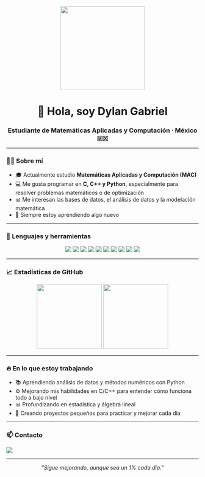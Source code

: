 <!-- Banner / intro -->
<div align="center">
  <img src="https://cdn.pixabay.com/photo/2020/08/08/02/56/hacker-5471975_1280.png" height="220px" />
</div>

<h1 align="center">👋 Hola, soy Dylan Gabriel</h1>
<h3 align="center">Estudiante de Matemáticas Aplicadas y Computación · México 🇲🇽</h3>

---

### 👨‍💻 Sobre mí
- 🎓 Actualmente estudio **Matemáticas Aplicadas y Computación (MAC)**  
- 💻 Me gusta programar en **C, C++ y Python**, especialmente para resolver problemas matemáticos o de optimización  
- 📊 Me interesan las bases de datos, el análisis de datos y la modelación matemática  
- 🧠 Siempre estoy aprendiendo algo nuevo  

---

### 🚀 Lenguajes y herramientas
<div align="center">

<!-- lenguajes -->
<img src="https://img.shields.io/badge/C-blue?logo=c&logoColor=white&style=for-the-badge" />
<img src="https://img.shields.io/badge/C++-00599C?logo=c%2B%2B&logoColor=white&style=for-the-badge" />
<img src="https://img.shields.io/badge/Python-3776AB?logo=python&logoColor=white&style=for-the-badge" />

<!-- herramientas / conceptos -->
<img src="https://img.shields.io/badge/Linux-black?logo=linux&logoColor=white&style=for-the-badge" />
<img src="https://img.shields.io/badge/Git-F05032?logo=git&logoColor=white&style=for-the-badge" />
<img src="https://img.shields.io/badge/Bash-121011?logo=gnu-bash&logoColor=white&style=for-the-badge" />
<img src="https://img.shields.io/badge/LaTeX-008080?logo=latex&logoColor=white&style=for-the-badge" />

<!-- área matemática -->
<img src="https://img.shields.io/badge/Álgebra%20Lineal-5D6D7E?style=for-the-badge" />
<img src="https://img.shields.io/badge/Optimización-7D3C98?style=for-the-badge" />
<img src="https://img.shields.io/badge/Estadística-1B4F72?style=for-the-badge" />

</div>

---

### 📈 Estadísticas de GitHub
<div align="center">
  <img height="170" src="https://github-readme-stats.vercel.app/api?username=dylan-gabriel&show_icons=true&theme=radical&rank_icon=github&hide_border=true" />
  <img height="170" src="https://github-readme-stats.vercel.app/api/top-langs?username=dylan-gabriel&layout=compact&langs_count=8&theme=radical&hide_border=true" />
</div>

---

### 🔥 En lo que estoy trabajando
- 📚 Aprendiendo análisis de datos y métodos numéricos con Python  
- ⚙ Mejorando mis habilidades en C/C++ para entender cómo funciona todo a bajo nivel  
- 📊 Profundizando en estadística y álgebra lineal  
- 🧪 Creando proyectos pequeños para practicar y mejorar cada día  

---

### 📫 Contacto
<div align="left">
  <img src="https://img.shields.io/badge/México-%F0%9F%87%B2%F0%9F%87%BD-green?style=flat-square" />
</div>

<!-- Si quieres agregar redes, descomenta y edita -->
<!--
[![Instagram Badge](https://img.shields.io/badge/-@tu_instagram-hotpink?style=flat&logo=instagram&logoColor=white)](https://instagram.com/tu_instagram)
[![LinkedIn Badge](https://img.shields.io/badge/-LinkedIn-blue?style=flat&logo=linkedin&logoColor=white)](https://www.linkedin.com/in/tu_linkedin/)
-->

---

<p align="center">
  <i>“Sigue mejorando, aunque sea un 1% cada día.”</i>
</p>
